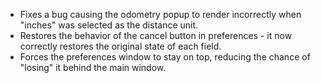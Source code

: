 * Fixes a bug causing the odometry popup to render incorrectly when "inches" was selected as the distance unit.
* Restores the behavior of the cancel button in preferences - it now correctly restores the original state of each field.
* Forces the preferences window to stay on top, reducing the chance of "losing" it behind the main window.
